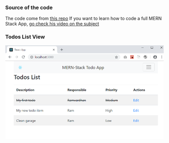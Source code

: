 ### Source of the code

The code come from [this repo](https://github.com/Ram-the-coder/MERN-Stack-Todo-List-App)
If you want to learn how to code a full MERN Stack App, [go check his video on the subject](https://www.youtube.com/watch?v=qvBZevK1HPo)

### Todos List View

![Todos List View](./screenshots/todoListView.PNG?raw=true "Todos List View")
